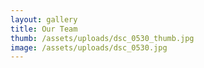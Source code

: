```yaml
---
layout: gallery
title: Our Team
thumb: /assets/uploads/dsc_0530_thumb.jpg
image: /assets/uploads/dsc_0530.jpg
---
```

